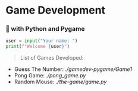 # Game Development
### 📗 with **Python** and **Pygame**

```python
user = input("Your name: ")
print(f"Welcome {user}")
```

> List of Games Developed:
- Guess The Number: *./gamedev-pygame/Game1*
- Pong Game: *./pong_game.py*
- Random Mouse: *./the-game/game.py*

<!-- ![logo python](logo.png) -->
